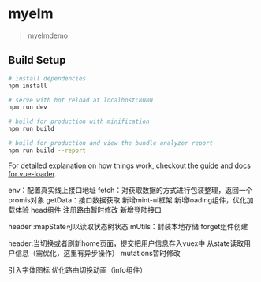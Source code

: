 # myelm

> myelmdemo

## Build Setup

``` bash
# install dependencies
npm install

# serve with hot reload at localhost:8080
npm run dev

# build for production with minification
npm run build

# build for production and view the bundle analyzer report
npm run build --report
```

For detailed explanation on how things work, checkout the [guide](http://vuejs-templates.github.io/webpack/) and [docs for vue-loader](http://vuejs.github.io/vue-loader).

env：配置真实线上接口地址
fetch：对获取数据的方式进行包装整理，返回一个promis对象
getData：接口数据获取
新增mint-ui框架
新增loading组件，优化加载体验
head组件 注册路由暂时修改
新增登陆接口

header :mapState可以读取状态树状态
mUtils：封装本地存储
forget组件创建

header:当切换或者刷新home页面，提交把用户信息存入vuex中
从state读取用户信息（需优化，这里有异步操作）
mutations暂时修改

引入字体图标
优化路由切换动画（info组件）

